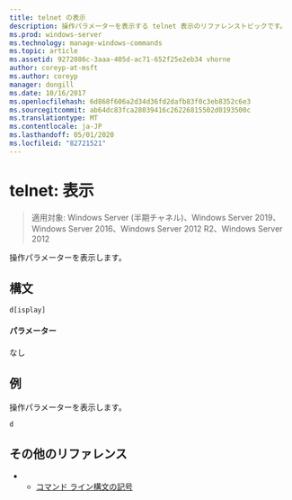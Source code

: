 ```yaml
---
title: telnet の表示
description: 操作パラメーターを表示する telnet 表示のリファレンストピックです。
ms.prod: windows-server
ms.technology: manage-windows-commands
ms.topic: article
ms.assetid: 9272086c-3aaa-405d-ac71-652f25e2eb34 vhorne
author: coreyp-at-msft
ms.author: coreyp
manager: dongill
ms.date: 10/16/2017
ms.openlocfilehash: 6d868f606a2d34d36fd2dafb83f0c3eb8352c6e3
ms.sourcegitcommit: ab64dc83fca28039416c26226815502d0193500c
ms.translationtype: MT
ms.contentlocale: ja-JP
ms.lasthandoff: 05/01/2020
ms.locfileid: "82721521"
---
```

# <a name="telnet-display"></a>telnet: 表示

> 適用対象: Windows Server (半期チャネル)、Windows Server 2019、Windows Server 2016、Windows Server 2012 R2、Windows Server 2012

操作パラメーターを表示します。   

## <a name="syntax"></a>構文  
```  
d[isplay]  
```  
#### <a name="parameters"></a>パラメーター  
なし  
## <a name="examples"></a>例  
操作パラメーターを表示します。  
```  
d  
```  
## <a name="additional-references"></a>その他のリファレンス  
-   - [コマンド ライン構文の記号](command-line-syntax-key.md)  
